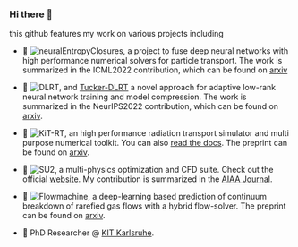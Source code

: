 ### Hi there 👋

this github features my work on various projects including

- 🔭 ![neuralEntropyClosures](https://github.com/ScSteffen/neuralEntropyClosures), a project to fuse deep neural networks with high performance numerical solvers for particle transport. The work is summarized in the ICML2022 contribution, which can be found on [arxiv](https://arxiv.org/abs/2201.10364)

- 🔭 ![DLRT](https://github.com/CSMMLab/DLRANet), and [Tucker-DLRT](https://github.com/emabuell/Tucker-DLRT) a novel approach for adaptive low-rank neural network training and model compression. The work is summarized in the NeurIPS2022 contribution, which can be found on [arxiv](https://arxiv.org/abs/2205.13571).

- 🔭 ![KiT-RT](https://github.com/CSMMLab/KiT-RT), an high performance radiation transport simulator and multi purpose numerical toolkit. You can also [read the docs]( https://kit-rt.readthedocs.io/en/develop/index.html). The preprint can be found on [arxiv](https://arxiv.org/abs/2205.08417).

- 🔭 ![SU2](https://github.com/su2code/SU2), a multi-physics optimization and CFD suite. Check out the official [website](https://su2code.github.io/). My contribution is summarized in the [AIAA Journal](https://arc.aiaa.org/doi/abs/10.2514/1.J059983?af=R&utm_source=researcher_app&utm_medium=referral&utm_campaign=RESR_MRKT_Researcher_inbound).

- 🔭 ![Flowmachine](https://github.com/CSMMLab/Flowmachine), a deep-learning based prediction of continuum breakdown of rarefied gas flows with a hybrid flow-solver. The preprint can be found on [arxiv](https://arxiv.org/abs/2203.02933).


- 🌱 PhD Researcher @ [KIT Karlsruhe](https://www.scc.kit.edu/en/aboutus/rg-csmm.php).


